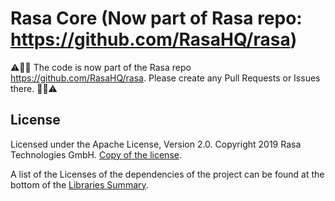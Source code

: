 # Rasa Core (Now part of Rasa repo: https://github.com/RasaHQ/rasa) 

⚠️👷‍♀️ The code is now part of the Rasa repo https://github.com/RasaHQ/rasa. Please create any Pull Requests or Issues there. 👷‍♂️⚠️

## License
Licensed under the Apache License, Version 2.0.
Copyright 2019 Rasa Technologies GmbH. [Copy of the license](LICENSE.txt).

A list of the Licenses of the dependencies of the project can be found at
the bottom of the
[Libraries Summary](https://libraries.io/github/RasaHQ/rasa_core).
